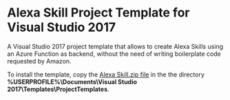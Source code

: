 # Alexa Skill Project Template for Visual Studio 2017
A Visual Studio 2017 project template that allows to create Alexa Skills using an Azure Function as backend, without the need of writing boilerplate code requested by Amazon.

To install the template, copy the [Alexa Skill.zip file](https://github.com/marcominerva/AlexaSkillTemplate/raw/master/Alexa%20Skill.zip) in the the directory **%USERPROFILE%\Documents\Visual Studio 2017\Templates\ProjectTemplates**.
